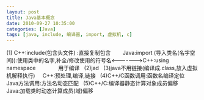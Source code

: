 ```yaml
---
layout: post
title: Java基本概念
date: 2010-09-27 10:35:00
categories: [Java]
tags: [java, include, 编译器, import, 虚拟机, c]
---
```

(1) C++:include(包含头文件) :直接复制包含
 
     Java:import (导入类名(名字空间)):使用类中的名字,补全/修改使用的符号名<------->C++:using namespace
              用于编译
 
(2)jad
 
(3)java不用链接(编译成.class,放入虚拟机解释执行)
    C++:预处理,编译,链接
 
(4)C++/C函数调用:函数名编译定位
     Java方法调用:方法名动态匹配
 
(5)C++/C:编译器静态计算对象成员偏移
     Java:加载类时动态计算成员(域)偏移
